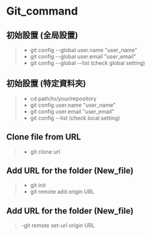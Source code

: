 # Git_command

## **初始設置 (全局設置)**
>- git config --global user.name "user_name"
>- git config --global user.email "user_email"
>- git config --global --list (check global setting)

## **初始設置 (特定資料夾)**
>- cd path/to/your/repository
>- git config user.name "user_name"
>- git config user.email "user_email"
>- git config --list (check local setting)

## **Clone file from URL**
>- git clone url

## **Add URL for the folder (New_file)**
>- git init
>- git remote add origin URL

## **Add URL for the folder (New_file)**
>-git remote set-url origin URL

